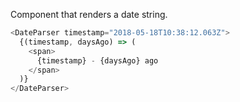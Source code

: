 Component that renders a date string.

```js
<DateParser timestamp="2018-05-18T10:38:12.063Z">
  {(timestamp, daysAgo) => (
    <span>
      {timestamp} - {daysAgo} ago
    </span>
  )}
</DateParser>
```
